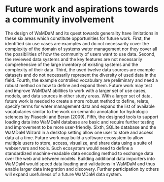 # Future work and aspirations towards a community involvement     

The design of WaMDaM and its quest towards generality have limitations in these six areas which constitute opportunities for future work. First, the identified six use cases are examples and do not necessarily cover the complexity of the domain of systems water management nor they cover all the possibilities of how the community of users want to use data. Second, the reviewed data systems and the key features are not necessarily comprehensive of the large inventory of existing systems and the complexity of their data. Third, the used twelve data sources are example datasets and do not necessarily represent the diversity of used data in the field. Fourth, the example controlled vocabulary are preliminary and need a robust method on how to define and expand them. Future work may test and improve WaMDaM abilities to work with a larger set of use cases, models, and data sources in other study areas. With a larger set of data, future work is needed to create a more robust method to define, relate, specify terms for water management data and expand the list of available vocabularies similar to the work on semantic annotation for hydrologic sciences by Piasecki and Beran (2009). Fifth, the designed tools to support loading data into WaMDaM database are basic and require further testing and improvement to be more user-friendly. Sixth, SQLite database and the WaMDaM Wizard in a desktop setting allow one user to store and access data at a time. Future work may build a software ecosystem to allow multiple users to store, access, visualize, and share data using a suite of webservers and tools. Such ecosystem would need to define a standardized machine-readable data encoding method to exchange data over the web and between models. Building additional data importers into WaMDaM would speed data loading and validations in WaMDaM and thus enable larger data integration and discovery. Further participation by others will expand usefulness of a future WaMDaM data system.


